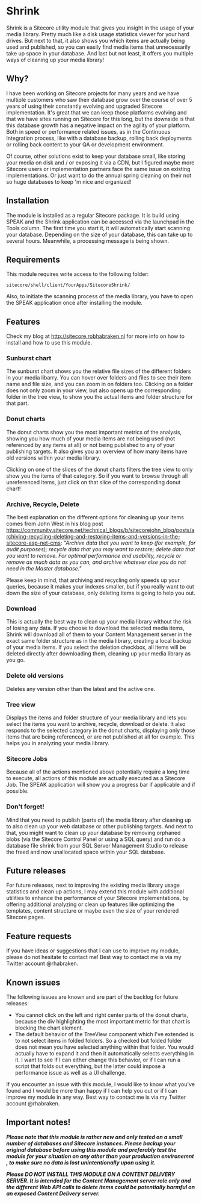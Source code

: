 # Shrink
Shrink is a Sitecore utility module that gives you insight in the usage of your media library. Pretty much like a disk usage statistics viewer for your hard drives. But next to that, it also shows you which items are actually being used and published, so you can easily find media items that unnecessarily take up space in your database. And last but not least, it offers you multiple ways of cleaning up your media library!

## Why?
I have been working on Sitecore projects for many years and we have multiple customers who saw their database grow over the course of over 5 years of using their constantly evolving and upgraded Sitecore implementation. It's great that we can keep those platforms evolving and that we have sites running on Sitecore for this long, but the downside is that this database growth has a negative impact on the agility of your platform. Both in speed or performance related issues, as in the Continuous Integration process, like with a database backup, rolling back deployments or rolling back content to your QA or development environment.

Of course, other solutions exist to keep your database small, like storing your media on disk and / or exposing it via a CDN, but I figured maybe more Sitecore users or implementation partners face the same issue on existing implementations. Or just want to do the annual spring cleaning on their not so huge databases to keep 'm nice and organized!

## Installation
The module is installed as a regular Sitecore package. It is build using SPEAK and the Shrink application can be accessed via the launchpad in the Tools column. The first time you start it, it will automatically start scanning your database. Depending on the size of your database, this can take up to several hours. Meanwhile, a processing message is being shown.

## Requirements
This module requires write access to the following folder:

`sitecore/shell/client/YourApps/SitecoreShrink/`

Also, to initiate the scanning process of the media library, you have to open the SPEAK application once after installing the module.

## Features
Check my blog at http://sitecore.robhabraken.nl for more info on how to install and how to use this module.
  
### Sunburst chart
The sunburst chart shows you the relative file sizes of the different folders in your media libarry. You can hover over folders and files to see their item name and file size, and you can zoom in on folders too. Clicking on a folder does not only zoom in your view, but also opens up the corresponding folder in the tree view, to show you the actual items and folder structure for that part.

### Donut charts
The donut charts show you the most important metrics of the analysis, showing you how much of your media items are not being used (not referenced by any items at all) or not being published to any of your publishing targets. It also gives you an overview of how many items have old versions within your media library.

Clicking on one of the slices of the donut charts filters the tree view to only show you the items of that category. So if you want to browse through all unreferenced items, just click on that slice of the corresponding donut chart!

### Archive, Recycle, Delete 
The best explanation on the different options for cleaning up your items comes from John West in his blog post https://community.sitecore.net/technical_blogs/b/sitecorejohn_blog/posts/archiving-recycling-deleting-and-restoring-items-and-versions-in-the-sitecore-asp-net-cms: *"Archive data that you want to keep (for example, for audit purposes); recycle data that you may want to restore; delete data that you want to remove. For optimal performance and usability, recycle or remove as much data as you can, and archive whatever else you do not need in the Master database."*

Please keep in mind, that archiving and recycling only speeds up your queries, because it makes your indexes smaller, but if you really want to cut down the size of your database, only deleting items is going to help you out.

### Download
This is actually the best way to clean up your media library without the risk of losing any data. If you choose to download the selected media items, Shrink will download all of them to your Content Management server in the exact same folder structure as in the media library, creating a local backup of your media items. If you select the deletion checkbox, all items will be deleted directly after downloading them, cleaning up your media library as you go.

### Delete old versions
Deletes any version other than the latest and the active one.

### Tree view
Displays the items and folder structure of your media library and lets you select the items you want to archive, recycle, download or delete. It also responds to the selected category in the donut charts, displaying only those items that are being referenced, or are not published at all for example. This helps you in analyzing your media library.

### Sitecore Jobs
Because all of the actions mentioned above potentially require a long time to execute, all actions of this module are actually executed as a Sitecore Job. The SPEAK application will show you a progress bar if applicable and if possible.

### Don't forget!
Mind that you need to publish (parts of) the media library after cleaning up to also clean up your web database or other publishing targets. And next to that, you might want to clean up your database by removing orphaned blobs (via the Sitecore Control Panel or using a SQL query) and run do a database file shrink from your SQL Server Management Studio to release the freed and now unallocated space within your SQL database.

## Future releases
For future releases, next to improving the existing media library usage statistics and clean up actions, I may extend this module with additional utilities to enhance the performance of your Sitecore implementations, by offering additional analyzing or clean up features like optimizing the templates, content structure or maybe even the size of your rendered Sitecore pages.

## Feature requests
If you have ideas or suggestions that I can use to improve my module, please do not hesitate to contact me! Best way to contact me is via my Twitter account @rhabraken.

## Known issues
The following issues are known and are part of the backlog for future releases:
* You cannot click on the left and right center parts of the donut charts, because the div highlighting the most important metric for that chart is blocking the chart element.
* The default behavior of the TreeView component which I've extended is to not select items in folded folders. So a checked but folded folder does not mean you have selected anything within that folder. You would actually have to expand it and then it automatically selects everything in it. I want to see if I can either change this behavior, or if I can run a script that folds out everything, but the latter could impose a performance issue as well as a UI challenge.

If you encounter an issue with this module, I would like to know what you've found and I would be more than happy if I can help you out or if I can improve my module in any way. Best way to contact me is via my Twitter account @rhabraken.

## Important notes!
**_Please note that this module is rather new and only tested on a small number of databases and Sitecore instances. Please backup your original database before using this module and preferably test the module for your situation on any other than your production environemnt , to make sure no data is lost unintentionally upon using it._**

**_Please DO NOT INSTALL THIS MODULE ON A CONTENT DELIVERY SERVER. It is intended for the Content Management server role only and the different Web API calls to delete items could be potentially harmful on an exposed Content Delivery server._**
